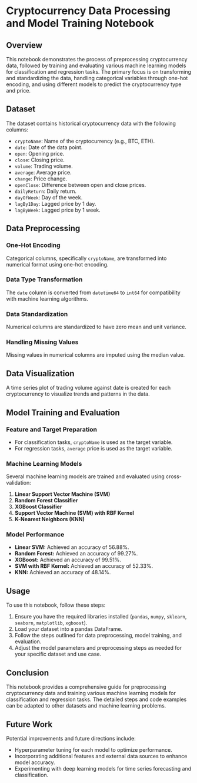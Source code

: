 # Cryptocurrency Data Processing and Model Training Notebook

## Overview

This notebook demonstrates the process of preprocessing cryptocurrency data, followed by training and evaluating various machine learning models for classification and regression tasks. The primary focus is on transforming and standardizing the data, handling categorical variables through one-hot encoding, and using different models to predict the cryptocurrency type and price.

## Dataset

The dataset contains historical cryptocurrency data with the following columns:
- `cryptoName`: Name of the cryptocurrency (e.g., BTC, ETH).
- `date`: Date of the data point.
- `open`: Opening price.
- `close`: Closing price.
- `volume`: Trading volume.
- `average`: Average price.
- `change`: Price change.
- `openClose`: Difference between open and close prices.
- `dailyReturn`: Daily return.
- `dayOfWeek`: Day of the week.
- `lagBy1Day`: Lagged price by 1 day.
- `lagByWeek`: Lagged price by 1 week.

## Data Preprocessing

### One-Hot Encoding
Categorical columns, specifically `cryptoName`, are transformed into numerical format using one-hot encoding.

### Data Type Transformation
The `date` column is converted from `datetime64` to `int64` for compatibility with machine learning algorithms.

### Data Standardization
Numerical columns are standardized to have zero mean and unit variance.

### Handling Missing Values
Missing values in numerical columns are imputed using the median value.

## Data Visualization

A time series plot of trading volume against date is created for each cryptocurrency to visualize trends and patterns in the data.

## Model Training and Evaluation

### Feature and Target Preparation
- For classification tasks, `cryptoName` is used as the target variable.
- For regression tasks, `average` price is used as the target variable.

### Machine Learning Models
Several machine learning models are trained and evaluated using cross-validation:
1. **Linear Support Vector Machine (SVM)**
2. **Random Forest Classifier**
3. **XGBoost Classifier**
4. **Support Vector Machine (SVM) with RBF Kernel**
5. **K-Nearest Neighbors (KNN)**

### Model Performance
- **Linear SVM:** Achieved an accuracy of 56.88%.
- **Random Forest:** Achieved an accuracy of 99.27%.
- **XGBoost:** Achieved an accuracy of 99.51%.
- **SVM with RBF Kernel:** Achieved an accuracy of 52.33%.
- **KNN:** Achieved an accuracy of 48.14%.

## Usage

To use this notebook, follow these steps:
1. Ensure you have the required libraries installed (`pandas`, `numpy`, `sklearn`, `seaborn`, `matplotlib`, `xgboost`).
2. Load your dataset into a pandas DataFrame.
3. Follow the steps outlined for data preprocessing, model training, and evaluation.
4. Adjust the model parameters and preprocessing steps as needed for your specific dataset and use case.

## Conclusion

This notebook provides a comprehensive guide for preprocessing cryptocurrency data and training various machine learning models for classification and regression tasks. The detailed steps and code examples can be adapted to other datasets and machine learning problems.

## Future Work

Potential improvements and future directions include:
- Hyperparameter tuning for each model to optimize performance.
- Incorporating additional features and external data sources to enhance model accuracy.
- Experimenting with deep learning models for time series forecasting and classification.
